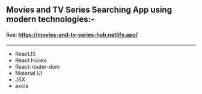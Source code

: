 ## Movies and TV Series Searching App using modern technologies:-
#### live: https://movies-and-tv-series-hub.netlify.app/
---

- ReactJS
- React Hooks
- React-router-dom
- Material UI
- JSX
- axios

